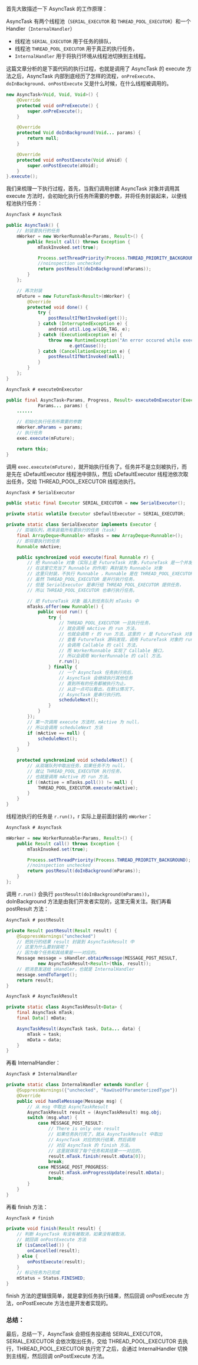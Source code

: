 首先大致描述一下 AsyncTask 的工作原理：

AsyncTask 有两个线程池（`SERIAL_EXECUTOR` 和 `THREAD_POOL_EXECUTOR`）和一个 Handler（`InternalHandler`）
    
- 线程池 `SERIAL_EXECUTOR` 用于任务的排队， 
- 线程池 `THREAD_POOL_EXECUTOR` 用于真正的执行任务， 
- `InternalHandler` 用于将执行环境从线程池切换到主线程。

这篇文章分析的是下面代码的执行过程，也就是调用了 AsyncTask 的 execute 方法之后，AsyncTask 内部到底经历了怎样的流程，`onPreExecute`、`doInBackground`、`onPostExecute` 又是什么时候，在什么线程被调用的。

```java
new AsyncTask<Void, Void, Void>() {
    @Override
    protected void onPreExecute() {
        super.onPreExecute();
    }

    @Override
    protected Void doInBackground(Void... params) {
        return null;
    }

    @Override
    protected void onPostExecute(Void aVoid) {
        super.onPostExecute(aVoid);
    }
}.execute();
```

我们来梳理一下执行过程，首先，当我们调用创建 AsyncTask 对象并调用其 execute 方法时，会初始化执行任务所需要的参数，并将任务封装起来，以便线程池执行任务：

```java
AsyncTask # AsyncTask

public AsyncTask() {
    // 封装要执行的任务
    mWorker = new WorkerRunnable<Params, Result>() {
        public Result call() throws Exception {
            mTaskInvoked.set(true);

            Process.setThreadPriority(Process.THREAD_PRIORITY_BACKGROUND);
            //noinspection unchecked
            return postResult(doInBackground(mParams));
        }
    };

    // 再次封装
    mFuture = new FutureTask<Result>(mWorker) {
        @Override
        protected void done() {
            try {
                postResultIfNotInvoked(get());
            } catch (InterruptedException e) {
                android.util.Log.w(LOG_TAG, e);
            } catch (ExecutionException e) {
                throw new RuntimeException("An error occured while executing doInBackground()",
                        e.getCause());
            } catch (CancellationException e) {
                postResultIfNotInvoked(null);
            }
        }
    };
}

AsyncTask # executeOnExecutor

public final AsyncTask<Params, Progress, Result> executeOnExecutor(Executor exec,
            Params... params) {
    ......

    // 初始化执行任务所需要的参数
    mWorker.mParams = params;
    // 执行任务
    exec.execute(mFuture);

    return this;
}
```

调用 `exec.execute(mFuture)`，就开始执行任务了。任务并不是立刻被执行，而是先在 sDefaultExecutor 线程池中排队，然后 sDefaultExecutor 线程池依次取出任务，交给 THREAD_POOL_EXECUTOR 线程池执行。

```java
AsyncTask # SerialExecutor

public static final Executor SERIAL_EXECUTOR = new SerialExecutor();

private static volatile Executor sDefaultExecutor = SERIAL_EXECUTOR;

private static class SerialExecutor implements Executor {
    // 双端队列，用来装载所有要执行的任务（task）
    final ArrayDeque<Runnable> mTasks = new ArrayDeque<Runnable>();
    // 即将要执行的任务
    Runnable mActive;

    public synchronized void execute(final Runnable r) {
        // 把 Runnable 对象（实际上是 FutureTask 对象，FutureTask 是一个并发类，
        // 在这里它充当了 Runnable 的作用）再封装为 Runnable 对象
        // 这里只封装，不执行 Runnable ，Runnable 是在 THREAD_POOL_EXECUTOR 中执行的。
        // 虽然 THREAD_POOL_EXECUTOR 是并行执行任务，
        // 但是 SerialExecutor 是串行给 THREAD_POOL_EXECUTOR 提供任务，
        // 所以 THREAD_POOL_EXECUTOR 也串行执行任务。

        // 把 FutureTask 对象 插入到任务队列 mTasks 中
        mTasks.offer(new Runnable() {
            public void run() {
                try {
                    // THREAD_POOL_EXECUTOR 一旦执行任务，
                    // 就会调用 mActive 的 run 方法，
                    // 也就会调用 r 的 run 方法，这里的 r 是 FutureTask 对象，
                    // 查看 FutureTask 源码发现，调用 FutureTask 对象的 run 方法，
                    // 会调用 Callable 的 call 方法，
                    // 而 WorkerRunnable 实现了 Callable 接口，
                    // 所以会调用 WorkerRunnable 的 call 方法。
                    r.run();
                } finally {
                    // 一个 AsyncTask 任务执行完后，
                    // AsyncTask 会继续执行其他任务
                    // 直到所有的任务都被执行为止。
                    // 从这一点可以看出，在默认情况下，  
                    // AsyncTask 是串行执行的。
                    scheduleNext();
                }
            }
        });
        // 第一次调用 execute 方法时，mActive 为 null，
        // 所以会调用 scheduleNext 方法
        if (mActive == null) {
            scheduleNext();
        }
    }

    protected synchronized void scheduleNext() {
        // 从双端队列中取出任务，如果任务不为 null，
        // 就让 THREAD_POOL_EXECUTOR 执行任务，
        // 也就是调用 mActive 的 run 方法。
        if ((mActive = mTasks.poll()) != null) {
            THREAD_POOL_EXECUTOR.execute(mActive);
        }
    }
}
```

线程池执行的任务是 `r.run()`，r 实际上是前面封装的 `mWorker`：

```java
AsyncTask # AsyncTask

mWorker = new WorkerRunnable<Params, Result>() {
    public Result call() throws Exception {
        mTaskInvoked.set(true);

        Process.setThreadPriority(Process.THREAD_PRIORITY_BACKGROUND);
        //noinspection unchecked
        return postResult(doInBackground(mParams));
    }
};
```

调用 `r.run()` 会执行 `postResult(doInBackground(mParams))`，doInBackground 方法是由我们开发者实现的，这里无需关注。我们再看 postResult 方法：

```java
AsyncTask # postResult

private Result postResult(Result result) {
    @SuppressWarnings("unchecked")
    // 把执行的结果 result 封装到 AsyncTaskResult 中
    // 这里为什么要封装呢？
    // 因为每个任务和其结果是一一对应的。
    Message message = sHandler.obtainMessage(MESSAGE_POST_RESULT,
            new AsyncTaskResult<Result>(this, result));
    // 把消息发送给 sHandler，也就是 InternalHandler
    message.sendToTarget();
    return result;
}

AsyncTask # AsyncTaskResult

private static class AsyncTaskResult<Data> {
    final AsyncTask mTask;
    final Data[] mData;

    AsyncTaskResult(AsyncTask task, Data... data) {
        mTask = task;
        mData = data;
    }
}
```

再看 InternalHandler：

```java
AsyncTask # InternalHandler

private static class InternalHandler extends Handler {
    @SuppressWarnings({"unchecked", "RawUseOfParameterizedType"})
    @Override
    public void handleMessage(Message msg) {
        // 从 msg 中取出 AsyncTaskResult
        AsyncTaskResult result = (AsyncTaskResult) msg.obj;
        switch (msg.what) {
            case MESSAGE_POST_RESULT:
                // There is only one result
                // 如果任务执行完了，就从 AsyncTaskResult 中取出
                // AsyncTask 对应的执行结果，然后调用
                // 对应 AsyncTask 的 finish 方法。
                // 这里就体现了每个任务和其结果一一对应的。
                result.mTask.finish(result.mData[0]);
                break;
            case MESSAGE_POST_PROGRESS:
                result.mTask.onProgressUpdate(result.mData);
                break;
        }
    }
}
```

再看 finish 方法：

```java
AsyncTask # finish

private void finish(Result result) {
    // 判断 AsyncTask 有没有被取消，如果没有被取消，
    // 就回调 onPostExecute 方法
    if (isCancelled()) {
        onCancelled(result);
    } else {
        onPostExecute(result);
    }
    // 标记任务为已完成
    mStatus = Status.FINISHED;
}
```

finish 方法的逻辑很简单，就是拿到任务执行结果，然后回调 onPostExecute 方法，onPostExecute 方法也是开发者实现的。

### 总结： ###

最后，总结一下，AsyncTask 会把任务投递给 SERIAL_EXECUTOR，SERIAL_EXECUTOR 会依次取出任务，交给 THREAD_POOL_EXECUTOR 去执行，THREAD_POOL_EXECUTOR 执行完了之后，会通过 InternalHandler 切换到主线程，然后回调 onPostExecute 方法。